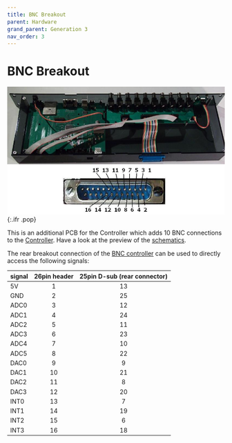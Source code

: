 ```yaml
---
title: BNC Breakout
parent: Hardware
grand_parent: Generation 3
nav_order: 3
---
```


# BNC Breakout

![Controller pins](assets/controller_pin-numbers.jpg){:.ifr .pop}

This is an additional PCB for the Controller which adds 10 BNC connections to the [Controller]({{site.baseurl}/Generation%203/Controller/docs/g3_controller.html). Have a look at the preview of the [schematics](assets/panels_bnc_breakout.pdf).

The rear breakout connection of the [BNC controller]({{site.baseurl}/Generation%203/Controller/docs/g3_controller.html) can be used to directly access the following signals:

| signal | 26pin header | 25pin D-sub (rear connector)|
|:------ |:------------:|:---------------------------:|
| 5V     |          1   |             13              |
| GND    |          2   |             25              |
| ADC0   |          3   |             12              |
| ADC1   |          4   |             24              |
| ADC2   |          5   |             11              |
| ADC3   |          6   |             23              |
| ADC4   |          7   |             10              |
| ADC5   |          8   |             22              |
| DAC0   |          9   |              9              |
| DAC1   |         10   |             21              |
| DAC2   |         11   |              8              |
| DAC3   |         12   |             20              |
| INT0   |         13   |              7              |
| INT1   |         14   |             19              |
| INT2   |         15   |              6              |
| INT3   |         16   |             18              |
